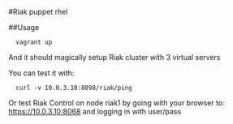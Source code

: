 #Riak puppet rhel


##Usage

      vagrant up
      
And it should magically setup Riak cluster with 3 virtual servers

You can test it with: 
      
      curl -v 10.0.3.10:8098/riak/ping

Or test Riak Control on node riak1 by going with your browser to: https://10.0.3.10:8068 
and logging in with user/pass
